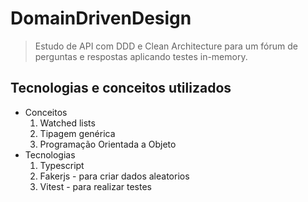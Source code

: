 # DomainDrivenDesign
> Estudo de API com DDD e Clean Architecture para um fórum de perguntas e respostas aplicando testes in-memory.
## Tecnologias e conceitos utilizados
+ Conceitos
    1. Watched lists
    1. Tipagem genérica
    1. Programação Orientada a Objeto
+ Tecnologias
    1. Typescript
    1. Fakerjs - para criar dados aleatorios
    1. Vitest - para realizar testes